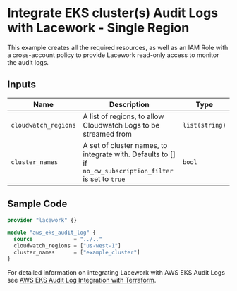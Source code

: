 # Integrate EKS cluster(s) Audit Logs with Lacework - Single Region

This example creates all the required resources, as well as an IAM Role with a cross-account policy to
provide Lacework read-only access to monitor the audit logs.

## Inputs

| Name                        | Description                                                                                               | Type           |
| --------------------------- | --------------------------------------------------------------------------------------------------------- | -------------- |
| `cloudwatch_regions`        | A list of regions, to allow Cloudwatch Logs to be streamed from                                           | `list(string)` |
| `cluster_names`             | A set of cluster names, to integrate with. Defaults to [] if `no_cw_subscription_filter` is set to `true` | `bool`         |

## Sample Code

```terraform
provider "lacework" {}

module "aws_eks_audit_log" {
  source             = "../.."
  cloudwatch_regions = ["us-west-1"]
  cluster_names      = ["example_cluster"]
}
```

For detailed information on integrating Lacework with AWS EKS Audit Logs see [AWS EKS Audit Log Integration with Terraform](https://support.lacework.com/hc/??????).
